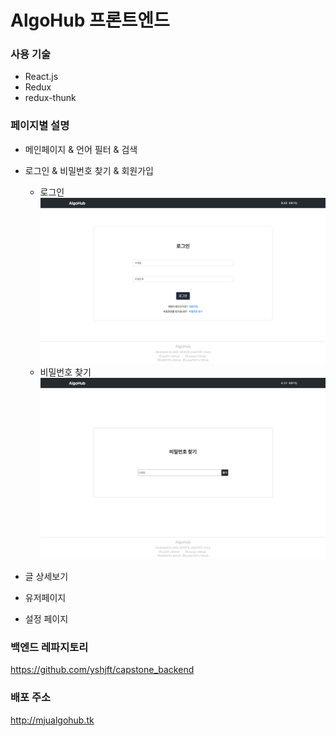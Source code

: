 # AlgoHub 프론트엔드

### 사용 기술
* React.js
* Redux
* redux-thunk

### 페이지별 설명

* 메인페이지 & 언어 필터 & 검색

* 로그인 & 비밀번호 찾기 & 회원가입    
    * 로그인  
    <img src="/ImgForMd/login.png" width="800px"></img>
    * 비밀번호 찾기
      <img src="/ImgForMd/FindPwd.png" width="800px"></img>

* 글 상세보기

* 유저페이지

* 설정 페이지

### 백엔드 레파지토리
https://github.com/yshjft/capstone_backend

### 배포 주소
http://mjualgohub.tk
